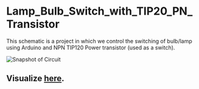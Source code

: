 # Lamp_Bulb_Switch_with_TIP20_PN_Transistor
This schematic is a project in which we control the switching of bulb/lamp using Arduino and NPN TIP120 Power transistor (used as a switch).



![Snapshot of Circuit](/Circuit.jpeg "Snapshot of 7 Segment Display Timer")

## Visualize [here](https://www.tinkercad.com/things/54BY7iYxYZ4-7-segment-display-0-9-timer).
